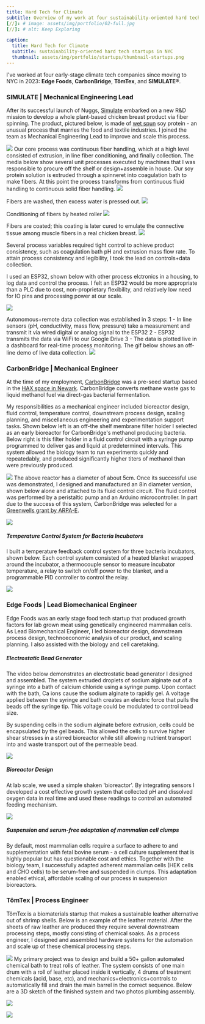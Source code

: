 ```yaml
---
title: Hard Tech for Climate
subtitle: Overview of my work at four sustainability-oriented hard tech startups in NYC
[//]: # image: assets/img/portfolio/02-full.jpg
[//]: # alt: Keep Exploring

caption:
  title: Hard Tech for Climate
  subtitle: sustainability-oriented hard tech startups in NYC
  thumbnail: assets/img/portfolio/startups/thumbnail-startups.png
---
```

I've worked at four early-stage climate tech companies since moving to NYC in 2023: **Edge Foods**, **CarbonBridge**, **TômTex**, and **SIMULATE®**.
### SIMULATE | Mechanical Engineering Lead
After its successful launch of Nuggs, [Simulate](https://simulate.com/) embarked on a new R&D mission to develop a whole plant-based chicken breast product via fiber spinning. The product, pictured below, is made of [wet spun](https://en.wikipedia.org/wiki/Spinning_(polymers)) soy protein - an unusual process that marries the food and textile industries. I joined the team as Mechanical Engineering Lead to improve and scale this process.

![](assets/img/portfolio/startups/chicken.PNG)
Our core process was continuous fiber handling, which at a high level consisted of extrusion, in line fiber conditioning, and finally collection. The media below show several unit processes executed by machines that I was responsible to procure off the shelf or design+assemble in house.
Our soy protein solution is extruded through a spinneret into coagulation bath to make fibers. At this point the process transforms from continuous fluid handling to continuous solid fiber handling. 
![](assets/img/portfolio/startups/fiber-extrusion.gif)

Fibers are washed, then excess water is pressed out.
![](assets/img/portfolio/startups/press-roller.gif)

Conditioning of fibers by heated roller
![](assets/img/portfolio/startups/heated-godet.gif)

Fibers are coated; this coating is later cured to emulate the connective tissue among muscle fibers in a real chicken breast.
![](assets/img/portfolio/startups/emulsion-application.gif)

Several process variables required tight control to achieve product consistency, such as coagulation bath pH and extrusion mass flow rate. To attain process consistency and legibility, I took the lead on controls+data collection.

I used an ESP32, shown below with other process elctronics in a housing, to log data and control the process. I felt an ESP32 would be more appropriate than a PLC due to cost, non-proprietary flexibility, and relatively low need for IO pins and processing power at our scale.

![](assets/img/portfolio/startups/junction-box.jpg)

Autonomous+remote data collection was established in 3 steps:
1 - In line sensors (pH, conductivity, mass flow, pressure) take a measurement and transmit it via wired digital or analog signal to the ESP32
2 - ESP32 transmits the data via WiFi to our Google Drive
3 - The data is plotted live in a dashboard for real-time process monitoring.
The gif below shows an off-line demo of live data collection.
![](assets/img/portfolio/startups/dashboard-demo.gif)
### CarbonBridge | Mechanical Engineer
At the time of my employment, [CarbonBridge](https://carbonbridge.io/) was a pre-seed startup based in the [HAX space in Newark](https://hax.co/). CarbonBridge converts methane waste gas to liquid methanol fuel via direct-gas bacterial fermentation.

My responsibilities as a mechanical engineer included bioreactor design, fluid control, temperature control, downstream process design, scaling planning, and miscellaneous engineering and experimentation support tasks. Shown below left is an off-the shelf membrane filter holder I selected as an early bioreactor for CarbonBridge's methanol producing bacteria. Below right is this filter holder in a fluid control circuit with a syringe pump programmed to deliver gas and liquid at predetermined intervals. This system allowed the biology team to run experiments quickly and repeatedably, and produced significantly higher titers of methanol than were previously produced.

![](assets/img/portfolio/startups/small-reactor.png)
The above reactor has a diameter of about 5cm. Once its successful use was demonstrated, I designed and manufactured an 8in diameter version, shown below alone and attached to its fluid control circuit. The fluid control was performed by a peristaltic pump and an Arduino microcontroller. In part due to the success of this system, CarbonBridge was selected for a [Greenwells grant by ARPA-E](https://www.linkedin.com/posts/carbonbridge_arpaegreenwells-decarbonize-methanol-activity-7226101649805635585-ts0E?utm_source=share&utm_medium=member_desktop).

![](assets/img/portfolio/startups/big-reactor.png)
##### Temperature Control System for Bacteria Incubators
I built a temperature feedback control system for three bacteria incubators, shown below. Each control system consisted of a heated blanket wrapped around the incubator, a thermocouple sensor to measure incubator temperature, a relay to switch on/off power to the blanket, and a programmable PID controller to control the relay.

![](assets/img/portfolio/startups/temp-control.png)
### Edge Foods | Lead Biomechanical Engineer
Edge Foods was an early stage food tech startup that produced growth factors for lab grown meat using genetically engineered mammalian cells. As Lead Biomechanical Engineer, I led bioreactor design, downstream process design, technoeconomic analysis of our product, and scaling planning. I also assisted with the biology and cell caretaking.

##### Electrostatic Bead Generator
The video below demonstrates an electrostatic bead generator I designed and assembled. The system extruded droplets of sodium alginate out of a syringe into a bath of calcium chloride using a syringe pump. Upon contact with the bath, Ca ions cause the sodium alginate to rapidly gel. A voltage applied between the syringe and bath creates an electric force that pulls the beads off the syringe tip. This voltage could be  modulated to control bead size.

By suspending cells in the sodium alginate before extrusion, cells could be encapsulated by the gel beads. This allowed the cells to survive higher shear stresses in a stirred bioreactor while still allowing nutrient transport into and waste transport out of the permeable bead.

[![](assets/img/portfolio/startups/electrostatic.png)](https://youtu.be/DudUC4S9mcY?si=iVcPpXFxJVsZcAIo)
##### Bioreactor Design
At lab scale, we used a simple shaken 'bioreactor'. By integrating sensors I developed a cost effective growth system that collected pH and dissolved oxygen data in real time and used these readings to control an automated feeding mechanism. 

![](assets/img/portfolio/startups/edge-reactor.png)
##### Suspension and serum-free adaptation of mammalian cell clumps
By default, most mammalian cells require a surface to adhere to and supplementation with fetal bovine serum - a cell culture supplement that is highly popular but has questionable cost and ethics. Together with the biology team, I successfully adapted adherent mammalian cells (HEK cells and CHO cells) to be serum-free and suspended in clumps. This adaptation enabled ethical, affordable scaling of our process in suspension bioreactors.

### TômTex | Process Engineer
TômTex is a biomaterials startup that makes a sustainable leather alternative out of shrimp shells. Below is an example of the leather material. After the sheets of raw leather are produced they require several downstream processing steps, mostly consisting of chemical soaks. As a process engineer, I designed and assembled hardware systems for the automation and scale up of these chemical processing steps.

![](assets/img/portfolio/startups/wallet.png)
My primary project was to design and build a 50+ gallon automated chemical bath to treat rolls of leather. The system consists of one main drum with a roll of leather placed inside it vertically, 4 drums of treatment chemicals (acid, base, etc), and mechanics+electronics+controls to automatically fill and drain the main barrel in the correct sequence. Below are a 3D sketch of the finished system and two photos plumbing assembly.

![](assets/img/portfolio/startups/layout.png)

![](assets/img/portfolio/startups/progress.png)